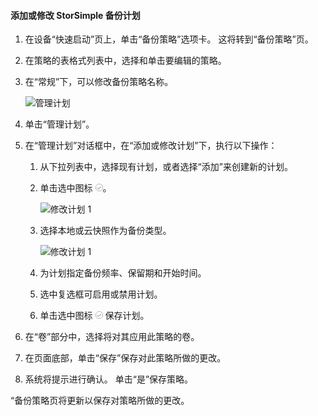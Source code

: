 
<!--author=SharS last changed: 11/04/15-->

#### <a name="to-add-or-modify-a-storsimple-backup-schedule"></a>添加或修改 StorSimple 备份计划
1. 在设备“快速启动”页上，单击“备份策略”选项卡。 这将转到“备份策略”页。
2. 在策略的表格式列表中，选择和单击要编辑的策略。
3. 在“常规”下，可以修改备份策略名称。
   
     ![管理计划](./media/storsimple-add-modify-backup-schedule-u2/AddModifyGeneral.png)
4. 单击“管理计划”。 
5. 在“管理计划”对话框中，在“添加或修改计划”下，执行以下操作：
   
   1. 从下拉列表中，选择现有计划，或者选择“添加”来创建新的计划。
   2. 单击选中图标  ![修改计划 1](./media/storsimple-add-modify-backup-schedule-u2/HCS_CheckIcon-include.png)。 
      
       ![修改计划 1](./media/storsimple-add-modify-backup-schedule-u2/AddModify1.png)
   3. 选择本地或云快照作为备份类型。
      
       ![修改计划 1](./media/storsimple-add-modify-backup-schedule-u2/AddModify2.png) 
   4. 为计划指定备份频率、保留期和开始时间。
   5. 选中复选框可启用或禁用计划。
   6. 单击选中图标  ![选中图标](./media/storsimple-add-modify-backup-schedule-u2/HCS_CheckIcon-include.png) 保存计划。
6. 在“卷”部分中，选择将对其应用此策略的卷。
7. 在页面底部，单击“保存”保存对此策略所做的更改。
8. 系统将提示进行确认。 单击“是”保存策略。

“备份策略页将更新以保存对策略所做的更改。



<!--HONumber=Nov16_HO3-->


